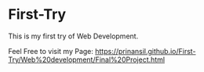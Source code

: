 # First-Try
This is my first try of Web Development. 

Feel Free to visit my Page: https://prinansil.github.io/First-Try/Web%20development/Final%20Project.html
